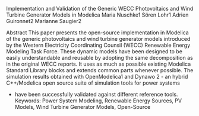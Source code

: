 Implementation and Validation of the Generic WECC
Photovoltaics and Wind Turbine Generator Models in Modelica
Maria Nuschke1 Sören Lohr1 Adrien Guironnet2 Marianne Saugier2

Abstract
This paper presents the open-source implementation in
Modelica of the generic photovoltaics and wind turbine
generator models introduced by the Western Electricity
Coordinating Counsil (WECC) Renewable Energy Modeling
Task Force. These dynamic models have been designed
to be easily understandable and reusable by adopting
the same decomposition as in the original WECC
reports. It uses as much as possible existing Modelica
Standard Library blocks and extends common parts
whenever possible. The simulation results obtained with
OpenModelica1 and Dynawo 2 - an hybrid C++/Modelica
open source suite of simulation tools for power systems
- have been successfully validated against different reference
tools.
Keywords: Power System Modeling, Renewable Energy
Sources, PV Models, Wind Turbine Generator Models,
Open-Source
